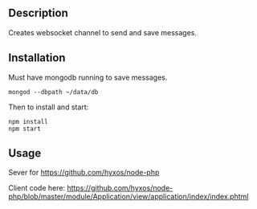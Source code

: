 ## Description

Creates websocket channel to send and save messages.

## Installation

Must have mongodb running to save messages.
```
mongod --dbpath ~/data/db
```

Then to install and start:
```
npm install
npm start

```

## Usage

Sever for https://github.com/hyxos/node-php 

Client code here: https://github.com/hyxos/node-php/blob/master/module/Application/view/application/index/index.phtml

